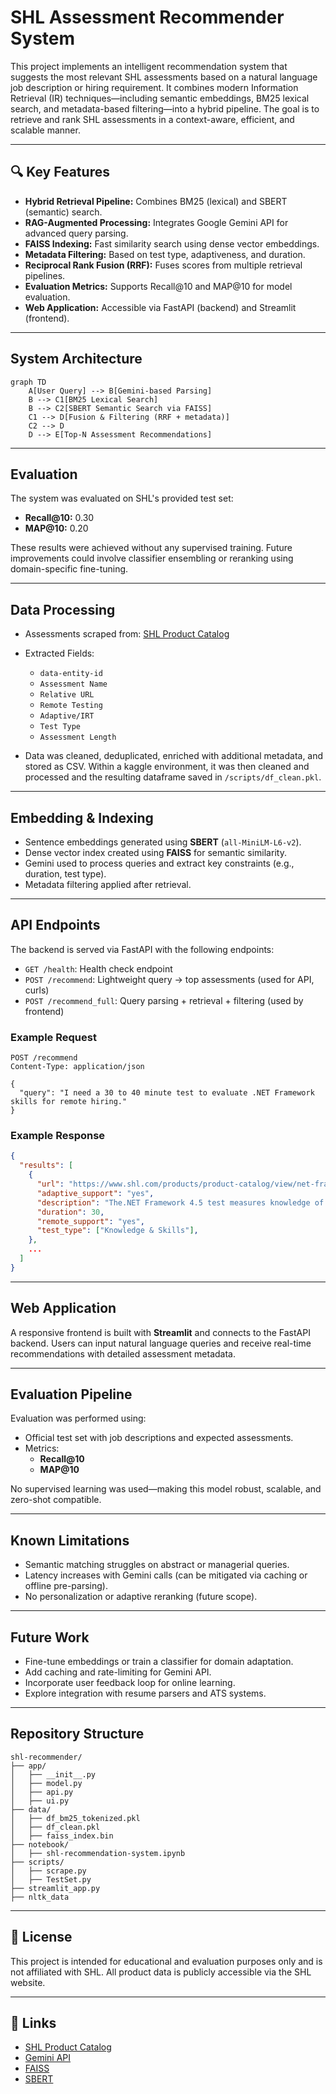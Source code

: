 # SHL Assessment Recommender System

This project implements an intelligent recommendation system that suggests the most relevant SHL assessments based on a natural language job description or hiring requirement. It combines modern Information Retrieval (IR) techniques—including semantic embeddings, BM25 lexical search, and metadata-based filtering—into a hybrid pipeline. The goal is to retrieve and rank SHL assessments in a context-aware, efficient, and scalable manner.

---

## 🔍 Key Features

- **Hybrid Retrieval Pipeline:** Combines BM25 (lexical) and SBERT (semantic) search.
- **RAG-Augmented Processing:** Integrates Google Gemini API for advanced query parsing.
- **FAISS Indexing:** Fast similarity search using dense vector embeddings.
- **Metadata Filtering:** Based on test type, adaptiveness, and duration.
- **Reciprocal Rank Fusion (RRF):** Fuses scores from multiple retrieval pipelines.
- **Evaluation Metrics:** Supports Recall@10 and MAP@10 for model evaluation.
- **Web Application:** Accessible via FastAPI (backend) and Streamlit (frontend).

---

## System Architecture

```mermaid
graph TD
    A[User Query] --> B[Gemini-based Parsing]
    B --> C1[BM25 Lexical Search]
    B --> C2[SBERT Semantic Search via FAISS]
    C1 --> D[Fusion & Filtering (RRF + metadata)]
    C2 --> D
    D --> E[Top-N Assessment Recommendations]
```

---

## Evaluation

The system was evaluated on SHL's provided test set:

- **Recall@10:** 0.30
- **MAP@10:** 0.20

These results were achieved without any supervised training. Future improvements could involve classifier ensembling or reranking using domain-specific fine-tuning.

---

## Data Processing

- Assessments scraped from: [SHL Product Catalog](https://www.shl.com/solutions/products/product-catalog/)
- Extracted Fields:
  - `data-entity-id`
  - `Assessment Name`
  - `Relative URL`
  - `Remote Testing`
  - `Adaptive/IRT`
  - `Test Type`
  - `Assessment Length`

- Data was cleaned, deduplicated, enriched with additional metadata, and stored as CSV. Within a kaggle environment, it was then cleaned and processed and the resulting dataframe saved in `/scripts/df_clean.pkl`.

---

## Embedding & Indexing

- Sentence embeddings generated using **SBERT** (`all-MiniLM-L6-v2`).
- Dense vector index created using **FAISS** for semantic similarity.
- Gemini used to process queries and extract key constraints (e.g., duration, test type).
- Metadata filtering applied after retrieval.

---

## API Endpoints

The backend is served via FastAPI with the following endpoints:

- `GET /health`: Health check endpoint
- `POST /recommend`: Lightweight query → top assessments (used for API, curls)
- `POST /recommend_full`: Query parsing + retrieval + filtering (used by frontend)

### Example Request

```http
POST /recommend
Content-Type: application/json

{
  "query": "I need a 30 to 40 minute test to evaluate .NET Framework skills for remote hiring."
}
```

### Example Response

```json
{
  "results": [
    {
      "url": "https://www.shl.com/products/product-catalog/view/net-framework-4-5/",
      "adaptive_support": "yes",
      "description": "The.NET Framework 4.5 test measures knowledge of .NET environment. Designed for experienced users, this test covers the following topics: Application Development, Application Foundation, Data Modeling, Deployment, Diagnostics, Performance, Portability, and Security.",
      "duration": 30,
      "remote_support": "yes",
      "test_type": ["Knowledge & Skills"],
    },
    ...
  ]
}
```

---

## Web Application

A responsive frontend is built with **Streamlit** and connects to the FastAPI backend. Users can input natural language queries and receive real-time recommendations with detailed assessment metadata.

---

## Evaluation Pipeline

Evaluation was performed using:

- Official test set with job descriptions and expected assessments.
- Metrics:
  - **Recall@10**
  - **MAP@10**

No supervised learning was used—making this model robust, scalable, and zero-shot compatible.

---

## Known Limitations

- Semantic matching struggles on abstract or managerial queries.
- Latency increases with Gemini calls (can be mitigated via caching or offline pre-parsing).
- No personalization or adaptive reranking (future scope).

---

## Future Work

- Fine-tune embeddings or train a classifier for domain adaptation.
- Add caching and rate-limiting for Gemini API.
- Incorporate user feedback loop for online learning.
- Explore integration with resume parsers and ATS systems.

---

## Repository Structure

```
shl-recommender/
├── app/
│   ├── __init__.py
│   ├── model.py
│   ├── api.py
│   ├── ui.py
├── data/
│   ├── df_bm25_tokenized.pkl
│   ├── df_clean.pkl
│   ├── faiss_index.bin
├── notebook/
│   ├── shl-recommendation-system.ipynb
├── scripts/
│   ├── scrape.py
│   ├── TestSet.py
├── streamlit_app.py
├── nltk_data
```

---

## 📎 License

This project is intended for educational and evaluation purposes only and is not affiliated with SHL. All product data is publicly accessible via the SHL website.

---

## 🔗 Links

- [SHL Product Catalog](https://www.shl.com/solutions/products/product-catalog/)
- [Gemini API](https://ai.google.dev/)
- [FAISS](https://github.com/facebookresearch/faiss)
- [SBERT](https://www.sbert.net/)
